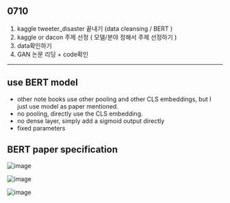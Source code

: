 ## 0710

1. kaggle tweeter_disaster 끝내기 (data cleansing / BERT )
2. kaggle or dacon 주제 선정 ( 모델/분야 정해서 주제 선정하기 )
3. data확인하기 
4. GAN 논문 리딩 + code확인


-------------------------------------------
## use BERT model 

- other note books use other pooling and other CLS embeddings, but I just use model as paper mentioned.
- no pooling, directly use the CLS embedding. 
- no dense layer, simply add a sigmoid output directly
- fixed parameters

## BERT paper specification
![image](https://user-images.githubusercontent.com/49298791/87140692-e2176880-c2dc-11ea-9306-a9a7ec3fdd8c.png)

![image](https://user-images.githubusercontent.com/49298791/87140778-007d6400-c2dd-11ea-848c-e5de65dc4be4.png)

![image](https://user-images.githubusercontent.com/49298791/87140819-10954380-c2dd-11ea-86e1-66f6ab42f756.png)


